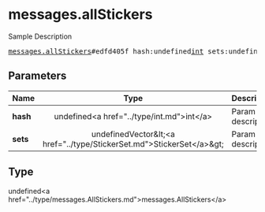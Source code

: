 # messages.allStickers

Sample Description

<pre>
<a href="../constructor/messages.allStickers.md">messages.allStickers</a>#edfd405f hash:undefined<a href="../type/int.md">int</a> sets:undefinedVector&lt;<a href="../type/StickerSet.md">StickerSet</a>&gt; = undefined<a href="../type/messages.AllStickers.md">messages.AllStickers</a>;
</pre>

## Parameters

| Name | Type | Description |
|------|:----:|-------------|
| **hash** | undefined&lt;a href=&#34;../type/int.md&#34;&gt;int&lt;/a&gt; | Param description |
| **sets** | undefinedVector&amp;lt;&lt;a href=&#34;../type/StickerSet.md&#34;&gt;StickerSet&lt;/a&gt;&amp;gt; | Param description |

## Type

undefined&lt;a href=&#34;../type/messages.AllStickers.md&#34;&gt;messages.AllStickers&lt;/a&gt;
